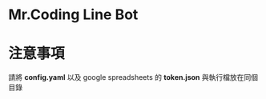 Mr.Coding Line Bot
======


注意事項
======
請將 **config.yaml** 以及 google spreadsheets 的 **token.json** 與執行檔放在同個目錄

